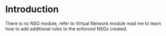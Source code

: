# Introduction 
There is no NSG module, refer to Virtual Network module read me to learn how to add additional rules to the enforced NSGs created.